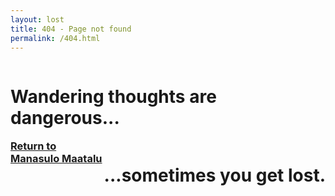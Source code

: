 ```yaml
---
layout: lost
title: 404 - Page not found
permalink: /404.html
---
```


<h1 style="float: left;"> Wandering thoughts are dangerous... </h1>
<h1 style="float: right;"> ...sometimes you get lost. </h1>
<br><br><br>
<a href="{{ site.url }}"><h3>Return to Manasulo Maatalu</h3></a>
<br>
